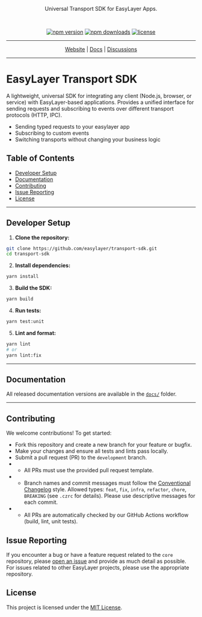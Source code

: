 <p align=center>
  Universal Transport SDK for EasyLayer Apps.
</p>
<br>
<p align=center>
  <a href="https://www.npmjs.com/package/@easylayer/transport-sdk"><img alt="npm version" src="https://img.shields.io/npm/v/@easylayer/transport-sdk.svg?style=flat-square"></a>
  <a href="https://www.npmjs.com/package/@easylayer/transport-sdk"><img alt="npm downloads" src="https://img.shields.io/npm/dm/@easylayer/transport-sdk.svg?style=flat-square"></a>
  <a href="./LICENSE"><img alt="license" src="https://img.shields.io/github/license/easylayer/transport-sdk?style=flat-square"></a>
</p>

---

<p align="center">
  <a href="https://easylayer.io">Website</a> | <a href="https://easylayer.io/docs">Docs</a> | <a href="https://github.com/easylayer/core/discussions">Discussions</a>
</p>

---

# EasyLayer Transport SDK

A lightweight, universal SDK for integrating any client (Node.js, browser, or service) with EasyLayer-based applications. 
Provides a unified interface for sending requests and subscribing to events over different transport protocols (HTTP, IPC). 
- Sending typed requests to your easylayer app
- Subscribing to custom events
- Switching transports without changing your business logic

## Table of Contents

- [Developer Setup](#developer-setup)
- [Documentation](#documentation)
- [Contributing](#contributing)
- [Issue Reporting](#issue-reporting)
- [License](#license)

---

## Developer Setup

1. **Clone the repository:**
```bash
git clone https://github.com/easylayer/transport-sdk.git
cd transport-sdk
```

2. **Install dependencies:**
```bash
yarn install
```

3. **Build the SDK:**
```bash
yarn build
```

4. **Run tests:**
```bash
yarn test:unit
```

5. **Lint and format:**
```bash
yarn lint
# or
yarn lint:fix
```

---

## Documentation

All released documentation versions are available in the [`docs/`](./docs/) folder.

---

## Contributing

We welcome contributions! To get started:
- Fork this repository and create a new branch for your feature or bugfix.
- Make your changes and ensure all tests and lints pass locally.
- Submit a pull request (PR) to the `development` branch.
- - All PRs must use the provided pull request template.
- - Branch names and commit messages must follow the [Conventional Changelog](https://www.conventionalcommits.org/) style. Allowed types: `feat`, `fix`, `infra`, `refactor`, `chore`, `BREAKING` (see `.czrc` for details). Please use descriptive messages for each commit.
- - All PRs are automatically checked by our GitHub Actions workflow (build, lint, unit tests).

## Issue Reporting

If you encounter a bug or have a feature request related to the `core` repository, please [open an issue](https://github.com/easylayer/transport-sdk/issues/new/choose) and provide as much detail as possible. For issues related to other EasyLayer projects, please use the appropriate repository.

## License

This project is licensed under the [MIT License](./LICENSE).